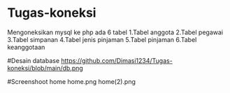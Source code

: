 # Tugas-koneksi
Mengoneksikan mysql ke php
ada 6 tabel
1.Tabel anggota
2.Tabel pegawai
3.Tabel simpanan
4.Tabel jenis pinjaman
5.Tabel pinjaman
6.Tabel keanggotaan

#Desain database
https://github.com/Dimasi1234/Tugas-koneksi/blob/main/db.png

#Screenshoot home
home.png
home(2).png
